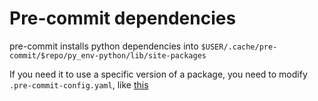 # Pre-commit dependencies

pre-commit installs python dependencies into `$USER/.cache/pre-commit/$repo/py_env-python/lib/site-packages`

If you need it to use a specific version of a package, you need to modify `.pre-commit-config.yaml`, like [this](https://github.com/psf/black/issues/2964#issuecomment-1080974737)
